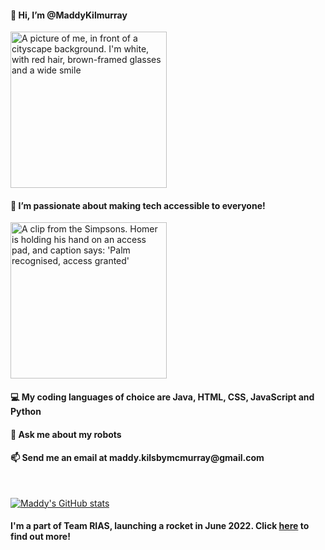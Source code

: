

<h4>👋 Hi, I’m @MaddyKilmurray</h4>

<img src="https://i.ibb.co/TbPGBS2/profile-pic-1.png" alt="A picture of me, in front of a cityscape background. I'm white, with red hair, brown-framed glasses and a wide smile" width="250px" height="250px">

<h4>👀 I’m passionate about making tech accessible to everyone!</h4>

<img src="https://media.giphy.com/media/3orif3NCyKZ61frBHa/giphy.gif" height="250px" alt="A clip from the Simpsons. Homer is holding his hand on an access pad, and caption says: 'Palm recognised, access granted' ">

<h4>💻 My coding languages of choice are Java, HTML, CSS, JavaScript and Python</h4>
<h4>🤖 Ask me about my robots</h4>
<h4>📫 Send me an email at maddy.kilsbymcmurray@gmail.com</h4>

<br />

[![Maddy's GitHub stats](https://github-readme-stats.vercel.app/api?username=MaddyKilmurray&theme=cobalt)](https://github.com/anuraghazra/github-readme-stats)

<h4>I'm a part of Team RIAS, launching a rocket in June 2022. Click <a href="https://www.teamrias.co.uk/" target="_blank">here</a> to find out more!</h4>


